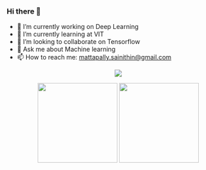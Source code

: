 ### Hi there 👋



- 🔭 I’m currently working on Deep Learning 
- 🌱 I’m currently learning at VIT
- 👯 I’m looking to collaborate on Tensorflow
- 💬 Ask me about Machine learning
- 📫 How to reach me: mattapally.sainithin@gmail.com

<p  align = "center">
<img  src="https://camo.githubusercontent.com/2309797487e5e969659a3b545c96151807b04120a9cc2985f632ec94ba00c9f3/68747470733a2f2f6d656469612e67697068792e636f6d2f6d656469612f53576f536b4e36447854737a71494b4571762f67697068792e676966"/>
</p>

<p align = "center">
  <img height="180em" src = "https://github-readme-stats-eight-theta.vercel.app/api?username=Mattapallysainithin&show_icons=true&theme=chartreuse-dark&include_all_commits=true&count_private=true">
  <img height="180em" src="https://github-readme-stats-eight-theta.vercel.app/api/top-langs/?username=Mattapallysainithin&layout=compact&langs_count=7&theme=chartreuse-dark">
</p>
